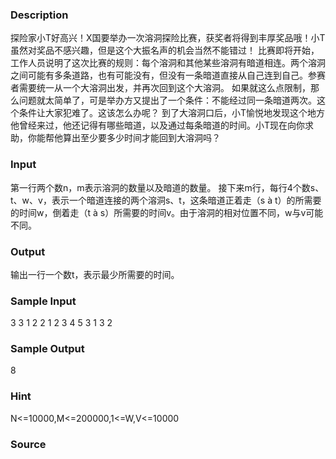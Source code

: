 
### Description
探险家小T好高兴！X国要举办一次溶洞探险比赛，获奖者将得到丰厚奖品哦！小T虽然对奖品不感兴趣，但是这个大振名声的机会当然不能错过！
比赛即将开始，工作人员说明了这次比赛的规则：每个溶洞和其他某些溶洞有暗道相连。两个溶洞之间可能有多条道路，也有可能没有，但没有一条暗道直接从自己连到自己。参赛者需要统一从一个大溶洞出发，并再次回到这个大溶洞。
如果就这么点限制，那么问题就太简单了，可是举办方又提出了一个条件：不能经过同一条暗道两次。这个条件让大家犯难了。这该怎么办呢？
到了大溶洞口后，小T愉悦地发现这个地方他曾经来过，他还记得有哪些暗道，以及通过每条暗道的时间。小T现在向你求助，你能帮他算出至少要多少时间才能回到大溶洞吗？
### Input
第一行两个数n，m表示溶洞的数量以及暗道的数量。
接下来m行，每行4个数s、t、w、v，表示一个暗道连接的两个溶洞s、t，这条暗道正着走（s à t）的所需要的时间w，倒着走（t à s）所需要的时间v。由于溶洞的相对位置不同，w与v可能不同。
### Output
输出一行一个数t，表示最少所需要的时间。
### Sample Input
3 3
1 2 2 1
2 3 4 5
3 1 3 2

### Sample Output
8
### Hint
N<=10000,M<=200000,1<=W,V<=10000
### Source
